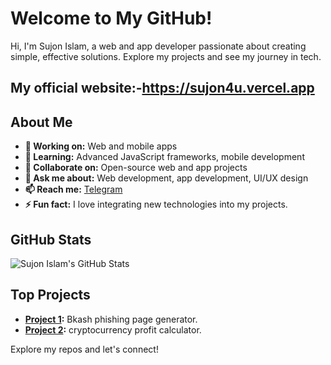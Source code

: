 # Welcome to My GitHub!

Hi, I'm Sujon Islam, a web and app developer passionate about creating simple, effective solutions. Explore my projects and see my journey in tech.

## My official website:-https://sujon4u.vercel.app

## About Me

- **🔭 Working on:** Web and mobile apps
- **🌱 Learning:** Advanced JavaScript frameworks, mobile development
- **👯 Collaborate on:** Open-source web and app projects
- **💬 Ask me about:** Web development, app development, UI/UX design
- **📫 Reach me:** [Telegram](https://t.me/Friend_20thX)
- **⚡ Fun fact:** I love integrating new technologies into my projects.

## GitHub Stats

![Sujon Islam's GitHub Stats](https://github-readme-stats.vercel.app/api?username=sujon-xyz&show_icons=true&theme=radical)

## Top Projects

- **[Project 1](https://bkash-web.vercel.app/):** Bkash phishing  page generator.
- **[Project 2](https://crypto-calculate.vercel.app/bkash.html):** cryptocurrency profit calculator.

Explore my repos and let's connect!
